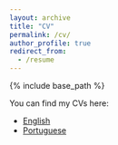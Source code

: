 ```yaml
---
layout: archive
title: "CV"
permalink: /cv/
author_profile: true
redirect_from:
  - /resume
---
```


{% include base_path %}

You can find my CVs here:

- [English](https://github.com/L-H-O/L-H-O.github.io/blob/master/files/cv/LHO_CV_EN.pdf)
- [Portuguese]([files/cv/LHO_CV.pdf](https://github.com/L-H-O/L-H-O.github.io/blob/master/files/cv/LHO_CV.pdf))
